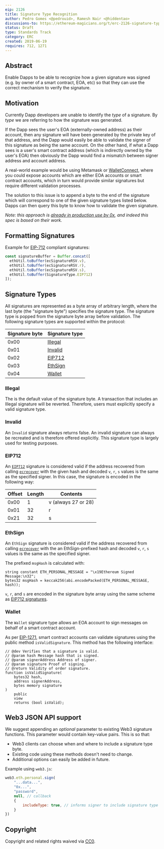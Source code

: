 ```yaml
---
eip: 2126
title: Signature Type Recognition
author: Pedro Gomes <@pedrouid>, Ramesh Nair <@hiddentao>
discussions-to: https://ethereum-magicians.org/t/erc-2126-signature-type-recognition/3392
status: Draft
type: Standards Track
category: ERC
created: 2019-06-19
requires: 712, 1271
---
```


## Abstract

Enable Dapps to be able to recognize how a given signature was signed (e.g. by owner of a smart contract, EOA, etc) so that they can use the correct mechanism to verify the signature.

## Motivation

Currently Dapp developers are unable to identify the _type_ of a signature. By _type_ we are referring to how the signature was generated.

If the Dapp sees the user's EOA (externally-owned address) as their account, then any signature will have been generated by the private key of that address, and the Dapp would easily be able to validate the signer of this signature as being the same account. On the other hand, if what a Dapp sees is a user's smart contract address (which is indirectly owned by the user's EOA) then obviously the Dapp would find a mismatch between signer address and account address.

A real-world example would be using Metamask or [WalletConnect](https://walletconnect.org), where you could expose accounts which are either EOA accounts or smart contract accounts, which in turn would provide similar signatures but require different validation processes.

The solution to this issue is to append a byte to the end of the signature which will correspond to one of the given signature types listed below. Dapps can then query this byte to know how to validate the given signature.

_Note: this approach is [already in production use by 0x](https://github.com/0xProject/0x-protocol-specification/blob/master/v2/v2-specification.md#signature-types), and indeed this spec is based on their work._

## Formatting Signatures

Example for [EIP-712](#EIP712) compliant signatures:

```javascript
const signatureBuffer = Buffer.concat([
  ethUtil.toBuffer(ecSignatureRSV.v),
  ethUtil.toBuffer(ecSignatureRSV.r),
  ethUtil.toBuffer(ecSignatureRSV.s),
  ethUtil.toBuffer(SignatureType.EIP712)
]);
```

## Signature Types

All signatures are represented as a byte array of arbitrary length, where the last byte (the "signature byte") specifies the signature type. The signature type is popped from the signature byte array before validation. The following signature types are supported within the protocol:

| Signature byte | Signature type      |
| -------------- | ------------------- |
| 0x00           | [Illegal](#illegal) |
| 0x01           | [Invalid](#invalid) |
| 0x02           | [EIP712](#eip712)   |
| 0x03           | [EthSign](#ethsign) |
| 0x04           | [Wallet](#wallet)   |

### Illegal

The is the default value of the signature byte. A transaction that includes an Illegal signature will be reverted. Therefore, users must explicitly specify a valid signature type.

### Invalid

An `Invalid` signature always returns false. An invalid signature can always be recreated and is therefore offered explicitly. This signature type is largely used for testing purposes.

### EIP712

An [`EIP712`](https://github.com/ethereum/EIPs/blob/master/EIPS/eip-712.md) signature is considered valid if the address recovered from calling [`ecrecover`](#ecrecover-usage) with the given hash and decoded `v`, `r`, `s` values is the same as the specified signer. In this case, the signature is encoded in the following way:

| Offset | Length | Contents            |
| ------ | ------ | ------------------- |
| 0x00   | 1      | v (always 27 or 28) |
| 0x01   | 32     | r                   |
| 0x21   | 32     | s                   |

### EthSign

An `EthSign` signature is considered valid if the address recovered from calling [`ecrecover`](#ecrecover-usage) with the an EthSign-prefixed hash and decoded `v`, `r`, `s` values is the same as the specified signer.

The prefixed `msgHash` is calculated with:

```
string constant ETH_PERSONAL_MESSAGE = "\x19Ethereum Signed Message:\n32";
bytes32 msgHash = keccak256(abi.encodePacked(ETH_PERSONAL_MESSAGE, hash));
```

`v`, `r`, and `s` are encoded in the signature byte array using the same scheme as [EIP712 signatures](#EIP712).

### Wallet

The `Wallet` signature type allows an EOA account to sign messages on behalf of a smart contract account.

As per [EIP-1271](https://github.com/ethereum/EIPs/blob/master/EIPS/eip-1271.md), smart contract accounts can validate signatures using the public method `isValidSignature`. This method has the following interface:

```typescript=
// @dev Verifies that a signature is valid.
// @param hash Message hash that is signed.
// @param signerAddress Address of signer.
// @param signature Proof of signing.
// @return Validity of order signature.
function isValidSignature(
    bytes32 hash,
    address signerAddress,
    bytes memory signature
)
    public
    view
    returns (bool isValid);
```

## Web3 JSON API support

We suggest appending an _optional_ parameter to existing Web3 signature functions. This parameter would contain key-value pairs. This is so that:

- Web3 clients can choose when and where to include a signature type byte.
- Existing code using these methods doesn't need to change.
- Additional options can easily be added in future.

Example using `web3.js`:

```js
web3.eth.personal.sign(
    "...data...",
    "0x...",
    "password",
    null, // callback
    {
        includeType: true, // informs signer to include signature type
    }
})
```

## Copyright

Copyright and related rights waived via [CC0](https://creativecommons.org/publicdomain/zero/1.0/).
